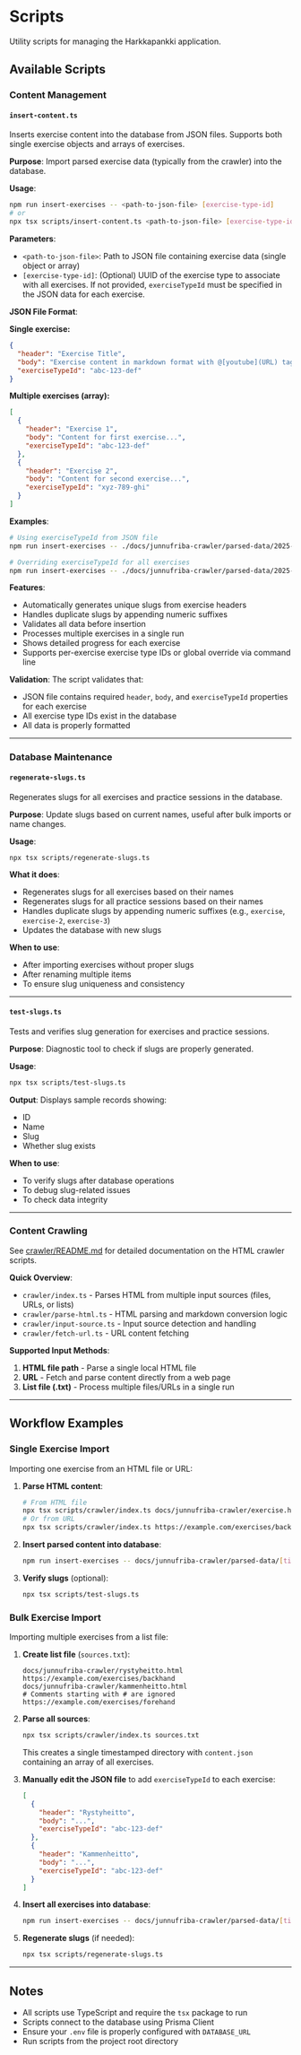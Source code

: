 # Scripts

Utility scripts for managing the Harkkapankki application.

## Available Scripts

### Content Management

#### `insert-content.ts`

Inserts exercise content into the database from JSON files. Supports both single exercise objects and arrays of exercises.

**Purpose**: Import parsed exercise data (typically from the crawler) into the database.

**Usage**:

```bash
npm run insert-exercises -- <path-to-json-file> [exercise-type-id]
# or
npx tsx scripts/insert-content.ts <path-to-json-file> [exercise-type-id]
```

**Parameters**:

- `<path-to-json-file>`: Path to JSON file containing exercise data (single object or array)
- `[exercise-type-id]`: (Optional) UUID of the exercise type to associate with all exercises. If not provided, `exerciseTypeId` must be specified in the JSON data for each exercise.

**JSON File Format**:

**Single exercise:**

```json
{
  "header": "Exercise Title",
  "body": "Exercise content in markdown format with @[youtube](URL) tags...",
  "exerciseTypeId": "abc-123-def"
}
```

**Multiple exercises (array):**

```json
[
  {
    "header": "Exercise 1",
    "body": "Content for first exercise...",
    "exerciseTypeId": "abc-123-def"
  },
  {
    "header": "Exercise 2",
    "body": "Content for second exercise...",
    "exerciseTypeId": "xyz-789-ghi"
  }
]
```

**Examples**:

```bash
# Using exerciseTypeId from JSON file
npm run insert-exercises -- ./docs/junnufriba-crawler/parsed-data/2025-10-07_09-10-16-199Z/content.json

# Overriding exerciseTypeId for all exercises
npm run insert-exercises -- ./docs/junnufriba-crawler/parsed-data/2025-10-07_09-10-16-199Z/content.json abc123-def456-789
```

**Features**:

- Automatically generates unique slugs from exercise headers
- Handles duplicate slugs by appending numeric suffixes
- Validates all data before insertion
- Processes multiple exercises in a single run
- Shows detailed progress for each exercise
- Supports per-exercise exercise type IDs or global override via command line

**Validation**: The script validates that:

- JSON file contains required `header`, `body`, and `exerciseTypeId` properties for each exercise
- All exercise type IDs exist in the database
- All data is properly formatted

---

### Database Maintenance

#### `regenerate-slugs.ts`

Regenerates slugs for all exercises and practice sessions in the database.

**Purpose**: Update slugs based on current names, useful after bulk imports or name changes.

**Usage**:

```bash
npx tsx scripts/regenerate-slugs.ts
```

**What it does**:

- Regenerates slugs for all exercises based on their names
- Regenerates slugs for all practice sessions based on their names
- Handles duplicate slugs by appending numeric suffixes (e.g., `exercise`, `exercise-2`, `exercise-3`)
- Updates the database with new slugs

**When to use**:

- After importing exercises without proper slugs
- After renaming multiple items
- To ensure slug uniqueness and consistency

---

#### `test-slugs.ts`

Tests and verifies slug generation for exercises and practice sessions.

**Purpose**: Diagnostic tool to check if slugs are properly generated.

**Usage**:

```bash
npx tsx scripts/test-slugs.ts
```

**Output**: Displays sample records showing:

- ID
- Name
- Slug
- Whether slug exists

**When to use**:

- To verify slugs after database operations
- To debug slug-related issues
- To check data integrity

---

### Content Crawling

See [crawler/README.md](./crawler/README.md) for detailed documentation on the HTML crawler scripts.

**Quick Overview**:

- `crawler/index.ts` - Parses HTML from multiple input sources (files, URLs, or lists)
- `crawler/parse-html.ts` - HTML parsing and markdown conversion logic
- `crawler/input-source.ts` - Input source detection and handling
- `crawler/fetch-url.ts` - URL content fetching

**Supported Input Methods**:

1. **HTML file path** - Parse a single local HTML file
2. **URL** - Fetch and parse content directly from a web page
3. **List file (.txt)** - Process multiple files/URLs in a single run

---

## Workflow Examples

### Single Exercise Import

Importing one exercise from an HTML file or URL:

1. **Parse HTML content**:

   ```bash
   # From HTML file
   npx tsx scripts/crawler/index.ts docs/junnufriba-crawler/exercise.html
   # Or from URL
   npx tsx scripts/crawler/index.ts https://example.com/exercises/backhand
   ```

2. **Insert parsed content into database**:

   ```bash
   npm run insert-exercises -- docs/junnufriba-crawler/parsed-data/[timestamp]/content.json [exercise-type-id]
   ```

3. **Verify slugs** (optional):

   ```bash
   npx tsx scripts/test-slugs.ts
   ```

### Bulk Exercise Import

Importing multiple exercises from a list file:

1. **Create list file** (`sources.txt`):

   ```
   docs/junnufriba-crawler/rystyheitto.html
   https://example.com/exercises/backhand
   docs/junnufriba-crawler/kammenheitto.html
   # Comments starting with # are ignored
   https://example.com/exercises/forehand
   ```

2. **Parse all sources**:

   ```bash
   npx tsx scripts/crawler/index.ts sources.txt
   ```

   This creates a single timestamped directory with `content.json` containing an array of all exercises.

3. **Manually edit the JSON file** to add `exerciseTypeId` to each exercise:

   ```json
   [
     {
       "header": "Rystyheitto",
       "body": "...",
       "exerciseTypeId": "abc-123-def"
     },
     {
       "header": "Kammenheitto",
       "body": "...",
       "exerciseTypeId": "abc-123-def"
     }
   ]
   ```

4. **Insert all exercises into database**:

   ```bash
   npm run insert-exercises -- docs/junnufriba-crawler/parsed-data/[timestamp]/content.json
   ```

5. **Regenerate slugs** (if needed):
   ```bash
   npx tsx scripts/regenerate-slugs.ts
   ```

---

## Notes

- All scripts use TypeScript and require the `tsx` package to run
- Scripts connect to the database using Prisma Client
- Ensure your `.env` file is properly configured with `DATABASE_URL`
- Run scripts from the project root directory
